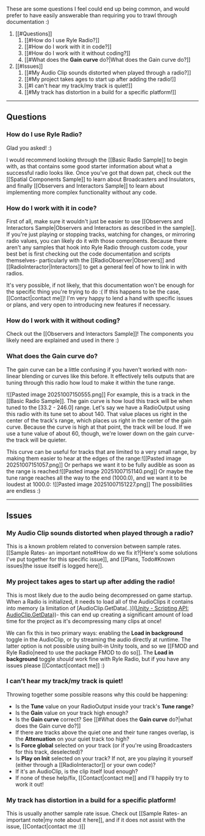 These are some questions I feel could end up being common, and would prefer to have easily answerable than requiring you to trawl through documentation :)
1. [[#Questions]]
	1. [[#How do I use Ryle Radio?]]
	2. [[#How do I work with it in code?]]
	3. [[#How do I work with it without coding?]]
	4. [[#What does the **Gain curve** do?|What does the Gain curve do?]]
2. [[#Issues]]
	1. [[#My Audio Clip sounds distorted when played through a radio?]]
	2. [[#My project takes ages to start up after adding the radio!]]
	3. [[#I can't hear my track/my track is quiet!]]
	4. [[#My track has distortion in a build for a specific platform!]]
---
## Questions
### How do I use Ryle Radio?
Glad you asked! :)

I would recommend looking through the [[Basic Radio Sample]] to begin with, as that contains some good starter information about what a successful radio looks like. Once you've got that down pat, check out the [[Spatial Components Sample]] to learn about Broadcasters and Insulators, and finally [[Observers and Interactors Sample]] to learn about implementing more complex functionality without any code.

### How do I work with it in code?
First of all, make sure it wouldn't just be easier to use [[Observers and Interactors Sample|Observers and Interactors as described in the sample]]. If you're just playing or stopping tracks, watching for changes, or mirroring radio values, you can likely do it with those components. Because there aren't any samples that hook into Ryle Radio through custom code, your best bet is first checking out the code documentation and scripts themselves- particularly with the [[RadioObserver|Observers]] and [[RadioInteractor|Interactors]] to get a general feel of how to link in with radios.

It's very possible, if not likely, that this documentation won't be enough for the specific thing you're trying to do :( If this happens to be the case, [[Contact|contact me]]! I'm very happy to lend a hand with specific issues or plans, and very open to introducing new features if necessary. 

### How do I work with it without coding?
Check out the [[Observers and Interactors Sample]]! The components you likely need are explained and used in there :)

### What does the **Gain curve** do?
The gain curve can be a little confusing if you haven't worked with non-linear blending or curves like this before. It effectively tells outputs that are tuning through this radio how loud to make it within the tune range.

![[Pasted image 20251007150555.png]]
For example, this is a track in the [[Basic Radio Sample]]. The gain curve is how loud this track will be when tuned to the \[33.2 - 246.0] range.
Let's say we have a RadioOutput using this radio with its tune set to about 140. That value places us right in the center of the track's range, which places us right in the center of the gain curve. Because the curve is high at that point, the track will be loud. If we use a tune value of about 60, though, we're lower down on the gain curve- the track will be quieter.

This curve can be useful for tracks that are limited to a very small range, by making them easier to hear at the edges of the range:![[Pasted image 20251007151057.png]]
Or perhaps we want it to be fully audible as soon as the range is reached:![[Pasted image 20251007151140.png]]
Or maybe the tune range reaches all the way to the end (1000.0), and we want it to be loudest at 1000.0:
![[Pasted image 20251007151227.png]]
The possibilities are endless :)

---
## Issues
### My Audio Clip sounds distorted when played through a radio?
This is a known problem related to conversion between sample rates.  [[Sample Rates- an important note#How do we fix it?|Here's some solutions I've put together for this specific issue]], and [[Plans, Todo#Known issues|the issue itself is logged here]].

### My project takes ages to start up after adding the radio!
This is most likely due to the audio being decompressed on game startup. When a Radio is initialized, it needs to load all of the AudioClips it contains into memory (a limitation of [AudioClip.GetData(..)]([Unity - Scripting API: AudioClip.GetData](https://docs.unity3d.com/6000.2/Documentation/ScriptReference/AudioClip.GetData.html)))- this can end up creating a significant amount of load time for the project as it's decompressing many clips at once!

We can fix this in two primary ways: enabling the **Load in background** toggle in the AudioClip, or by streaming the audio directly at runtime. The latter option is not possible using built-in Unity tools, and so we [[FMOD and Ryle Radio|need to use the package FMOD to do so]]. The **Load in background** toggle *should* work fine with Ryle Radio, but if you have any issues please [[Contact|contact me]] :)

### I can't hear my track/my track is quiet!
Throwing together some possible reasons why this could be happening:
- Is the **Tune** value on your RadioOutput inside your track's **Tune range**?
- Is the **Gain** value on your track high enough?
- Is the **Gain curve** correct? See [[#What does the **Gain curve** do?|what does the Gain curve do?]]
- If there are tracks above the quiet one and their tune ranges overlap, is the **Attenuation** on your quiet track too high?
- Is **Force global** selected on your track (or if you're using Broadcasters for this track, deselected)?
- Is **Play on Init** selected on your track? If not, are you playing it yourself (either through a [[RadioInteractor]] or your own code)?
- If it's an AudioClip, is the clip itself loud enough?
- If none of these help/fix, [[Contact|contact me]] and I'll happily try to work it out!

### My track has distortion in a build for a specific platform!
This is usually another sample rate issue. Check out [[Sample Rates- an important note|my note about it here]], and if it does not assist with the issue, [[Contact|contact me :)]]